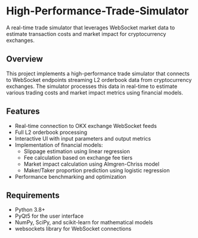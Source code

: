 # High-Performance-Trade-Simulator

A real-time trade simulator that leverages WebSocket market data to estimate transaction costs and market impact for cryptocurrency exchanges.

## Overview

This project implements a high-performance trade simulator that connects to WebSocket endpoints streaming L2 orderbook data from cryptocurrency exchanges. The simulator processes this data in real-time to estimate various trading costs and market impact metrics using financial models.



## Features

- Real-time connection to OKX exchange WebSocket feeds
- Full L2 orderbook processing
- Interactive UI with input parameters and output metrics
- Implementation of financial models:
  - Slippage estimation using linear regression
  - Fee calculation based on exchange fee tiers
  - Market impact calculation using Almgren-Chriss model
  - Maker/Taker proportion prediction using logistic regression
- Performance benchmarking and optimization

## Requirements

- Python 3.8+
- PyQt5 for the user interface
- NumPy, SciPy, and scikit-learn for mathematical models
- websockets library for WebSocket connections
